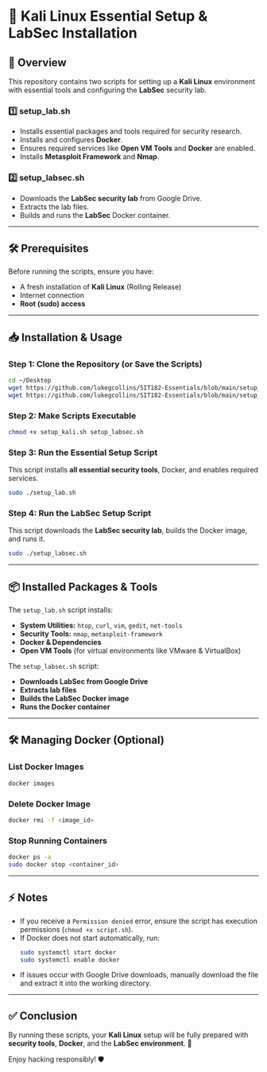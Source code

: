 # 🚀 Kali Linux Essential Setup & LabSec Installation

## 📌 Overview
This repository contains two scripts for setting up a **Kali Linux** environment with essential tools and configuring the **LabSec** security lab.

### **1️⃣ setup_lab.sh**
- Installs essential packages and tools required for security research.
- Installs and configures **Docker**.
- Ensures required services like **Open VM Tools** and **Docker** are enabled.
- Installs **Metasploit Framework** and **Nmap**.

### **2️⃣ setup_labsec.sh**
- Downloads the **LabSec security lab** from Google Drive.
- Extracts the lab files.
- Builds and runs the **LabSec** Docker container.

---

## 🛠️ Prerequisites
Before running the scripts, ensure you have:
- A fresh installation of **Kali Linux** (Rolling Release)
- Internet connection
- **Root (sudo) access**

---

## 📥 Installation & Usage

### **Step 1: Clone the Repository (or Save the Scripts)**
```bash
cd ~/Desktop
wget https://github.com/lukegcollins/SIT182-Essentials/blob/main/setup_kali.sh
wget https://github.com/lukegcollins/SIT182-Essentials/blob/main/setup_labsec.sh
```

### **Step 2: Make Scripts Executable**
```bash
chmod +x setup_kali.sh setup_labsec.sh
```

### **Step 3: Run the Essential Setup Script**
This script installs **all essential security tools**, Docker, and enables required services.
```bash
sudo ./setup_lab.sh
```

### **Step 4: Run the LabSec Setup Script**
This script downloads the **LabSec security lab**, builds the Docker image, and runs it.
```bash
sudo ./setup_labsec.sh
```

---

## 📦 Installed Packages & Tools
The `setup_lab.sh` script installs:
- **System Utilities:** `htop`, `curl`, `vim`, `gedit`, `net-tools`
- **Security Tools:** `nmap`, `metasploit-framework`
- **Docker & Dependencies**
- **Open VM Tools** (for virtual environments like VMware & VirtualBox)

The `setup_labsec.sh` script:
- **Downloads LabSec from Google Drive**
- **Extracts lab files**
- **Builds the LabSec Docker image**
- **Runs the Docker container**

---

## 🛠️ Managing Docker (Optional)
### **List Docker Images**
```bash
docker images
```
### **Delete Docker Image**
```bash
docker rmi -f <image_id>
```
### **Stop Running Containers**
```bash
docker ps -a
sudo docker stop <container_id>
```

---

## ⚡ Notes
- If you receive a `Permission denied` error, ensure the script has execution permissions (`chmod +x script.sh`).
- If Docker does not start automatically, run:
  ```bash
  sudo systemctl start docker
  sudo systemctl enable docker
  ```
- If issues occur with Google Drive downloads, manually download the file and extract it into the working directory.

---

## ✅ Conclusion
By running these scripts, your **Kali Linux** setup will be fully prepared with **security tools**, **Docker**, and the **LabSec environment**. 🚀

Enjoy hacking responsibly! 🛡️

